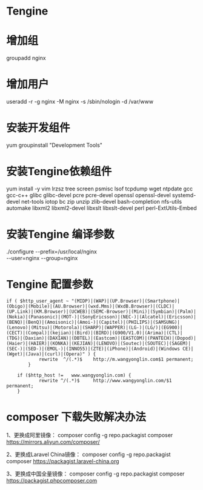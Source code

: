 # Tengine
# 增加组
  groupadd nginx
# 增加用户
  useradd -r -g nginx -M nginx -s /sbin/nologin -d /var/www
# 安装开发组件
  yum groupinstall "Development Tools"
# 安装Tengine依赖组件
  yum install -y vim lrzsz tree screen psmisc lsof tcpdump wget  ntpdate  gcc gcc-c++ glibc glibc-devel pcre pcre-devel openssl  openssl-devel systemd-devel net-tools iotop bc  zip unzip zlib-devel bash-completion nfs-utils automake libxml2  libxml2-devel libxslt libxslt-devel perl perl-ExtUtils-Embed

# 安装Tengine 编译参数
./configure --prefix=/usr/local/nginx  \
       --user=nginx   --group=nginx 
# Tengine 配置参数

	if ( $http_user_agent ~ "(MIDP)|(WAP)|(UP.Browser)|(Smartphone)|(Obigo)|(Mobile)|(AU.Browser)|(wxd.Mms)|(WxdB.Browser)|(CLDC)|(UP.Link)|(KM.Browser)|(UCWEB)|(SEMC-Browser)|(Mini)|(Symbian)|(Palm)|(Nokia)|(Panasonic)|(MOT-)|(SonyEricsson)|(NEC-)|(Alcatel)|(Ericsson)|(BENQ)|(BenQ)|(Amoisonic)|(Amoi-)|(Capitel)|(PHILIPS)|(SAMSUNG)|(Lenovo)|(Mitsu)|(Motorola)|(SHARP)|(WAPPER)|(LG-)|(LG/)|(EG900)|(CECT)|(Compal)|(kejian)|(Bird)|(BIRD)|(G900/V1.0)|(Arima)|(CTL)|(TDG)|(Daxian)|(DAXIAN)|(DBTEL)|(Eastcom)|(EASTCOM)|(PANTECH)|(Dopod)|(Haier)|(HAIER)|(KONKA)|(KEJIAN)|(LENOVO)|(Soutec)|(SOUTEC)|(SAGEM)|(SEC-)|(SED-)|(EMOL-)|(INNO55)|(ZTE)|(iPhone)|(Android)|(Windows CE)|(Wget)|(Java)|(curl)|(Opera)" ) {
				rewrite  ^/(.*)$	http://m.wangyonglin.com$1 permanent;
			}
			
		if ($http_host !=	www.wangyonglin.com) {
				rewrite ^/(.*)$		http://www.wangyonglin.com/$1 permanent;
		}
    
# composer 下载失败解决办法
1、更换成阿里镜像：
composer config -g repo.packagist composer https://mirrors.aliyun.com/composer/

2、更换成Laravel China镜像：
composer config -g repo.packagist composer https://packagist.laravel-china.org

3、更换成中国全量镜像：
composer config -g repo.packagist composer https://packagist.phpcomposer.com
